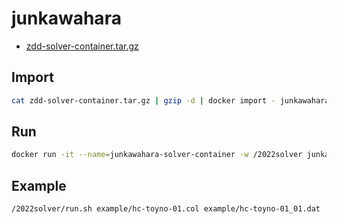 # junkawahara

- [zdd-solver-container.tar.gz](./zdd-solver-container.tar.gz)

## Import
```bash
cat zdd-solver-container.tar.gz | gzip -d | docker import - junkawahara-solver:latest
```

## Run
```bash
docker run -it --name=junkawahara-solver-container -w /2022solver junkawahara-solver /bin/bash
```

## Example
```bash
/2022solver/run.sh example/hc-toyno-01.col example/hc-toyno-01_01.dat
```
